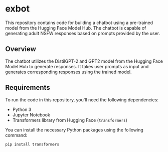 # exbot

This repository contains code for building a chatbot using a pre-trained model from the Hugging Face Model Hub. The chatbot is capable of generating adult NSFW responses based on prompts provided by the user.

## Overview

The chatbot utilizes the DistilGPT-2 and GPT2 model from the Hugging Face Model Hub to generate responses. It takes user prompts as input and generates corresponding responses using the trained model.

## Requirements

To run the code in this repository, you'll need the following dependencies:

- Python 3
- Jupyter Notebook
- Transformers library from Hugging Face (`transformers`)

You can install the necessary Python packages using the following command:

```bash
pip install transformers

